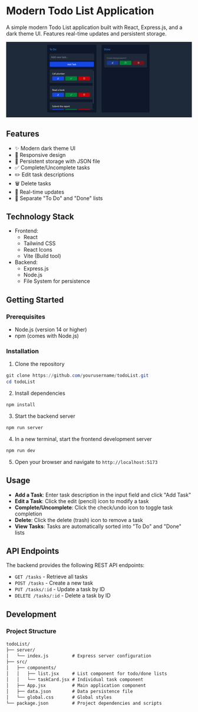 # Modern Todo List Application

A simple modern Todo List application built with React, Express.js, and a dark theme UI. Features real-time updates and persistent storage.

![Todo List Preview](screenshot.png)

## Features

- ✨ Modern dark theme UI
- 📱 Responsive design
- 💾 Persistent storage with JSON file
- ✅ Complete/Uncomplete tasks
- ✏️ Edit task descriptions
- 🗑️ Delete tasks
- 🔄 Real-time updates
- 🎯 Separate "To Do" and "Done" lists

## Technology Stack

- Frontend:
  - React
  - Tailwind CSS
  - React Icons
  - Vite (Build tool)
- Backend:
  - Express.js
  - Node.js
  - File System for persistence

## Getting Started

### Prerequisites

- Node.js (version 14 or higher)
- npm (comes with Node.js)

### Installation

1. Clone the repository
```powershell
git clone https://github.com/yourusername/todoList.git
cd todoList
```

2. Install dependencies
```powershell
npm install
```

3. Start the backend server
```powershell
npm run server
```

4. In a new terminal, start the frontend development server
```powershell
npm run dev
```

5. Open your browser and navigate to `http://localhost:5173`

## Usage

- **Add a Task**: Enter task description in the input field and click "Add Task"
- **Edit a Task**: Click the edit (pencil) icon to modify a task
- **Complete/Uncomplete**: Click the check/undo icon to toggle task completion
- **Delete**: Click the delete (trash) icon to remove a task
- **View Tasks**: Tasks are automatically sorted into "To Do" and "Done" lists

## API Endpoints

The backend provides the following REST API endpoints:

- `GET /tasks` - Retrieve all tasks
- `POST /tasks` - Create a new task
- `PUT /tasks/:id` - Update a task by ID
- `DELETE /tasks/:id` - Delete a task by ID

## Development

### Project Structure
```
todoList/
├── server/
│   └── index.js         # Express server configuration
├── src/
│   ├── components/
│   │   ├── list.jsx     # List component for todo/done lists
│   │   └── taskCard.jsx # Individual task component
│   ├── App.jsx          # Main application component
│   ├── data.json        # Data persistence file
│   └── global.css       # Global styles
└── package.json         # Project dependencies and scripts
```
